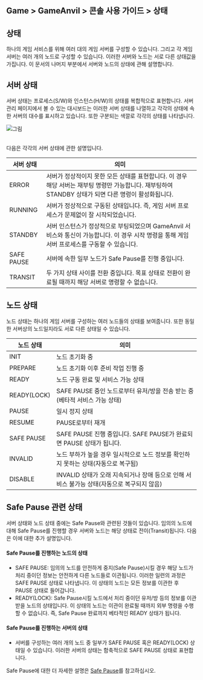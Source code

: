 ## Game > GameAnvil > 콘솔 사용 가이드 > 상태


## 상태
하나의 게임 서비스를 위해 여러 대의 게임 서버를 구성할 수 있습니다. 그리고 각 게임 서버는 여러 개의 노드로 구성할 수 있습니다. 이러한 서버와 노드는 서로 다른 상태값을 가집니다. 이 문서의 나머지 부분에서 서버와 노드의 상태에 관해 설명합니다.



## 서버 상태

서버 상태는 프로세스(S/W)와 인스턴스(H/W)의 상태를 복합적으로 표현합니다. 서버 관리 페이지에서 볼 수 있는 대시보드는 이러한 서버 상태를 나열하고 각각의 상태에 속한 서버의 대수를 표시하고 있습니다. 또한 구분되는 색깔로 각각의 상태를 나타냅니다.

![그림](https://static.toastoven.net/prod_gameanvil/images/console/state/dashboard.png)

<br>
다음은 각각의 서버 상태에 관한 설명입니다.

| 서버 상태      | 의미                                                                                        |
|------------|-------------------------------------------------------------------------------------------|
| ERROR      | 서버가 정상적이지 못한 모든 상태를 표현합니다. 이 경우 해당 서버는 재부팅 명령만 가능합니다. 재부팅하여 STANDBY 상태가 되면 다른 명령이 활성화됩니다. |
| RUNNING    | 서버가 정상적으로 구동된 상태입니다. 즉, 게임 서버 프로세스가 문제없이 잘 시작되었습니다.                                       |
| STANDBY    | 서버 인스턴스가 정상적으로 부팅되었으며 GameAnvil 서비스와 통신이 가능합니다. 이 경우 시작 명령을 통해 게임 서버 프로세스를 구동할 수 있습니다.    |
| SAFE PAUSE | 서버에 속한 일부 노드가 Safe Pause를 진행 중입니다.                                |
| TRANSIT    | 두 가지 상태 사이를 전환 중입니다. 목표 상태로 전환이 완료될 때까지 해당 서버로 명령할 수 없습니다.                                |


## 노드 상태

노드 상태는 하나의 게임 서버를 구성하는 여러 노드들의 상태를 보여줍니다. 또한 동일한 서버상의 노드일지라도 서로 다른 상태일 수 있습니다. 

| 노드 상태 | 의미 |
| ----------- | --------------------------- |
| INIT | 노드 초기화 중 |
| PREPARE | 노드 초기화 이후 준비 작업 진행 중 |
| READY | 노드 구동 완료 및 서비스 가능 상태 |
| READY(LOCK) | SAFE PAUSE 중인 노드로부터 유저/방을 전송 받는 중(베타적 서비스 가능 상태) |
| PAUSE | 일시 정지 상태 |
| RESUME | PAUSE로부터 재개 |
| SAFE PAUSE | SAFE PAUSE 진행 중입니다. SAFE PAUSE가 완료되면 PAUSE 상태가 됩니다. |
| INVALID | 노드 부하가 높을 경우 일시적으로 노드 정보를 확인하지 못하는 상태(자동으로 복구됨) |
| DISABLE | INVALID 상태가 오래 지속되거나 장애 등으로 인해 서비스 불가능 상태(자동으로 복구되지 않음) |



## Safe Pause 관련 상태

서버 상태와 노드 상태 중에는 Safe Pause와 관련된 것들이 있습니다. 임의의 노드에 대해 Safe Pause를 진행할 경우 서버와 노드는 해당 상태로 전이(Transit)됩니다. 다음은 이에 대한 추가 설명입니다.


#### Safe Pause를 진행하는 노드의 상태

* SAFE PAUSE: 임의의 노드를 안전하게 중지(Safe Pause)시킬 경우 해당 노드가 처리 중이던 정보는 안전하게 다른 노드들로 이관됩니다. 이러한 일련의 과정은 SAFE PAUSE 상태로 나타냅니다. 이 상태의 노드는 모든 정보를 이관한 후 PAUSE 상태로 들어갑니다.
* READY(LOCK): Safe Pause시킬 노드에서 처리 중이던 유저/방 등의 정보를 이관 받을 노드의 상태입니다. 이 상태의 노드는 이관이 완료될 때까지 외부 명령을 수행할 수 없습니다. 즉, Safe Pause 완료까지 베타적인 READY 상태가 됩니다.

#### Safe Pause를 진행하는 서버의 상태

* 서버를 구성하는 여러 개의 노드 중 일부가 SAFE PAUSE 혹은 READY(LOCK) 상태일 수 있습니다. 이러한 서버의 상태는 함축적으로 SAFE PAUSE 상태로 표현합니다.


Safe Pause에 대한 더 자세한 설명은 [Safe Pause](console-09-safe-pause.md)를 참고하십시오.


